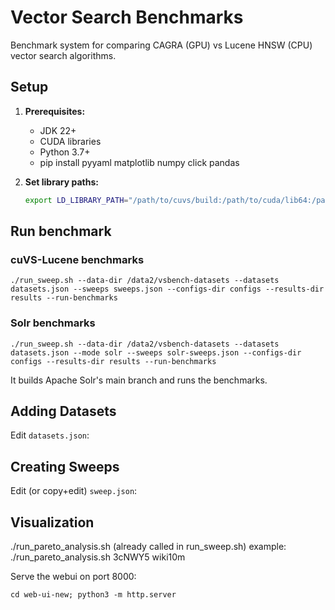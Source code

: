 # Vector Search Benchmarks

Benchmark system for comparing CAGRA (GPU) vs Lucene HNSW (CPU) vector search algorithms.

## Setup

1. **Prerequisites:**
   - JDK 22+
   - CUDA libraries
   - Python 3.7+
   - pip install pyyaml matplotlib numpy click pandas

2. **Set library paths:**
   ```bash
   export LD_LIBRARY_PATH="/path/to/cuvs/build:/path/to/cuda/lib64:/path/to/conda/lib:$LD_LIBRARY_PATH"
   ```

## Run benchmark


### cuVS-Lucene benchmarks

    ./run_sweep.sh --data-dir /data2/vsbench-datasets --datasets datasets.json --sweeps sweeps.json --configs-dir configs --results-dir results --run-benchmarks


### Solr benchmarks

    ./run_sweep.sh --data-dir /data2/vsbench-datasets --datasets datasets.json --mode solr --sweeps solr-sweeps.json --configs-dir configs --results-dir results --run-benchmarks


It builds Apache Solr's main branch and runs the benchmarks.


## Adding Datasets

Edit `datasets.json`:

## Creating Sweeps

Edit (or copy+edit) `sweep.json`:

## Visualization

./run_pareto_analysis.sh <benchmark-id or sweep-id>  <dataset>(already called in run_sweep.sh)
example: ./run_pareto_analysis.sh 3cNWY5 wiki10m

Serve the webui on port 8000:

    cd web-ui-new; python3 -m http.server
